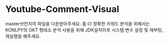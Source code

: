 # Youtube-Comment-Visual
master브런치의 파일을 다운받아주세요.
좀 더 정확한 키워드 분석을 위해서는 KONLPY의 OKT 형태소 분석 사용을 위해
JDK설치이후 시스템 변수 설정 및 재부팅, 재실행을 해주세요.
